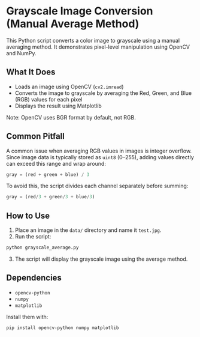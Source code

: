 # Grayscale Image Conversion (Manual Average Method)

This Python script converts a color image to grayscale using a manual averaging method. It demonstrates pixel-level manipulation using OpenCV and NumPy.

## What It Does

- Loads an image using OpenCV (`cv2.imread`)
- Converts the image to grayscale by averaging the Red, Green, and Blue (RGB) values for each pixel
- Displays the result using Matplotlib

Note: OpenCV uses BGR format by default, not RGB.

## Common Pitfall

A common issue when averaging RGB values in images is integer overflow. Since image data is typically stored as `uint8` (0–255), adding values directly can exceed this range and wrap around:

```python
gray = (red + green + blue) / 3
```

To avoid this, the script divides each channel separately before summing:

```python
gray = (red/3 + green/3 + blue/3)
```

## How to Use

1. Place an image in the `data/` directory and name it `test.jpg`.
2. Run the script:

```bash
python grayscale_average.py
```

3. The script will display the grayscale image using the average method.

## Dependencies

- `opencv-python`
- `numpy`
- `matplotlib`

Install them with:

```bash
pip install opencv-python numpy matplotlib
```
